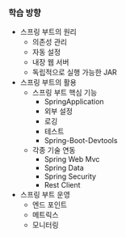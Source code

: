 ### 학습 방향

- 스프링 부트의 원리
    - 의존성 관리
    - 자동 설정
    - 내장 웹 서버
    - 독립적으로 실행 가능한 JAR
- 스프링 부트의 활용
    - 스프링 부트 핵심 기능
        - SpringApplication
        - 외부 설정
        - 로깅
        - 테스트
        - Spring-Boot-Devtools
    - 각종 기술 연동
        - Spring Web Mvc
        - Spring Data
        - Spring Security
        - Rest Client
- 스프링 부트 운영
    - 엔드 포인트
    - 메트릭스
    - 모니터링